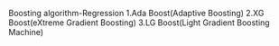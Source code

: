 Boosting algorithm-Regression
1.Ada Boost(Adaptive Boosting)
2.XG Boost(eXtreme Gradient Boosting)
3.LG Boost(Light Gradient Boosting Machine)
